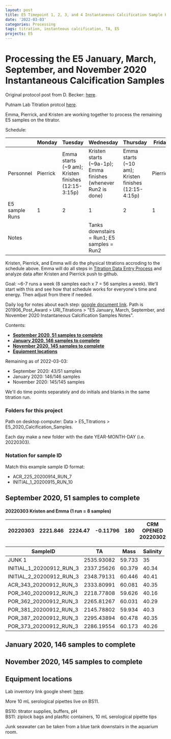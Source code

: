 ```yaml
---
layout: post
title: E5 Timepoint 1, 2, 3, and 4 Instantaneous Calcification Sample Processing (Samples Collected in 2020)
date: '2022-03-03'
categories: Processing
tags: titration, instanteous calcification, TA, E5
projects: E5
---
```


# Processing the E5 January, March, September, and November 2020 Instantaneous Calcification Samples

Original protocol post from D. Becker: [here](https://github.com/daniellembecker/DanielleBecker_Lab_Notebook/blob/master/_posts/2021-02-18-E5-January-March-September-November-Calcification-Samples.md).

Putnam Lab Titration protcol [here](https://github.com/Putnam-Lab/Lab_Management/blob/master/Lab_Resources/Equipment_Protocols/Titrator_Protocols/Titrator_Protocol.md).

Emma, Pierrick, and Kristen are working together to process the remaining E5 samples on the titrator.

Schedule:

|           	| **Monday** 	| **Tuesday**                    	| **Wednesday**                               	| **Thursday**                   	| **Friday** 	|
|-----------	|-------------	|--------------------------------	|---------------------------------------------	|--------------------------------	|------------	|
| Personnel 	| Pierrick    	| Emma starts (~9 am); Kristen finishes (12:15-3:15p)  	| Kristen starts (~9a-1p); Emma finishes (whenever Run2 is done)               	| Emma starts (~10 am); Kristen finishes (12:15-4:15p)  	| Pierrick   	|
| E5 sample Runs      	| 1           	| 2                              	| 1                                           	| 2                              	| 1          	|
| Notes     	|             	|                                	| Tanks downstairs = Run1; E5 samples = Run2  	|                                	|            	|

Kristen, Pierrick, and Emma will do the physical titrations accroding to the schedule above. Emma will do all steps in [Titration Data Entry Process](https://github.com/daniellembecker/DanielleBecker_Lab_Notebook/blob/master/_posts/2021-02-18-E5-January-March-September-November-Calcification-Samples.md#titration-data-entry-process) and analyze data after Kristen and Pierrick push to github.

Goal: ~6-7 runs a week (8 samples each x 7 = 56 samples a week). We'll start with this and see how that schedule works for everyone's time and energy. Then adjust from there if needed.

Daily log for notes about each step: [google document link](https://docs.google.com/document/d/18YpBWMWWOQzft9wPQUlEfvq7ivTyKiauDOLJ_f2qbC4/edit). Path is 201906_Post_Award > URI_Titrations > "E5 January, March, September, and November 2020 Instantaneous Calcification Samples Notes".

Contents:  
- [**September 2020, 51 samples to complete**](#Sept)  
- [**January 2020, 146 samples to complete**](#Jan)  
- [**November 2020, 145 samples to complete**](#Nov)  
- [**Equipment locations**](#Equip)  

Remaining as of 2022-03-03:  
- September 2020: 43/51 samples  
- January 2020: 146/146 samples  
- November 2020: 145/145 samples

We'll do time points separately and do initials and blanks in the same titration run.

### Folders for this project

Path on desktop computer: Data > E5_Titrations > E5_2020_Calcification_Samples.

Each day make a new folder with the date YEAR-MONTH-DAY (i.e. 20220303).

### Notation for sample ID

Match this example sample ID format:  
- ACR_225_20200914_RUN_7    
- INITIAL_1_20200915_RUN_10

## <a name="Sept"></a> **September 2020, 51 samples to complete**

#### 20220303 Kristen and Emma (1 run = 8 samples)

|   20220303  	|   2221.846  	|   2224.47  	|   -0.11796  	|   180  	|   CRM OPENED 20220302  	|
|-------------	|-------------	|------------	|-------------	|--------	|------------------------	|

| SampleID                 	| TA         	| Mass   	| Salinity 	|
|--------------------------	|------------	|--------	|----------	|
| JUNK 1                   	| 2535.93082 	| 59.733 	| 35       	|
| INITIAL_1_20200912_RUN_3 	| 2337.25626 	| 60.379 	| 40.34    	|
| INITIAL_2_20200912_RUN_3 	| 2348.79131 	| 60.446 	| 40.41    	|
| ACR_343_20200912_RUN_3   	| 2333.80991 	| 60.081 	| 40.35    	|
| POR_340_20200912_RUN_3   	| 2218.77808 	| 59.626 	| 40.16    	|
| POR_362_20200912_RUN_3   	| 2265.81267 	| 60.031 	| 40.29    	|
| POR_381_20200912_RUN_3   	| 2145.78802 	| 59.934 	| 40.3     	|
| POR_387_20200912_RUN_3   	| 2295.43894 	| 60.478 	| 40.35    	|
| POR_373_20200912_RUN_3   	| 2286.19554 	| 60.173 	| 40.26    	|



## <a name="Jan"></a> **January 2020, 146 samples to complete**

## <a name="Nov"></a> **November 2020, 145 samples to complete**

## <a name="Equip"></a> **Equipment locations**

Lab inventory link google sheet: [here](https://docs.google.com/spreadsheets/d/1_0Qe9gYnuqSAA0Lr24fjMHW3b2HDtKML87l29piD6uM/edit#gid=0).

More 10 mL serological pipettes live on BS11.

BS10: titrator supplies, buffers, pH    
BS11: ziplock bags and plasftic containers, 10 mL serological pipette tips

Junk seawater can be taken from a blue tank downstairs in the aquarium room.
